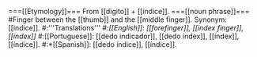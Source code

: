 ===[[Etymology]]===
From [[digito]] + [[indice]].
===[[noun phrase]]===
#Finger between the [[thumb]] and the [[middle finger]]. Synonym: [[indice]].
#:'''Translations'''
#:*[[English]]: [[forefinger]], [[index finger]], [[index]]
#:*[[Portuguese]]: [[dedo indicador]], [[dedo índex]], [[índex]], [[índice]].
#:*[[Spanish]]: [[dedo índice]], [[índice]].
